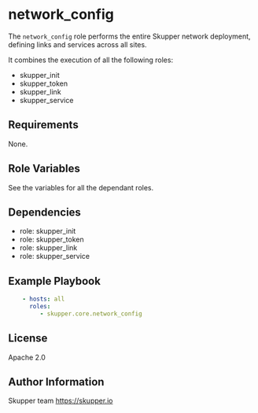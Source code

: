 network_config
==============

The `network_config` role performs the entire Skupper network deployment,
defining links and services across all sites.

It combines the execution of all the following roles:

* skupper_init
* skupper_token
* skupper_link
* skupper_service

Requirements
------------

None.

Role Variables
--------------

See the variables for all the dependant roles.

Dependencies
------------

* role: skupper_init
* role: skupper_token
* role: skupper_link
* role: skupper_service

Example Playbook
----------------

```yaml
    - hosts: all
      roles:
         - skupper.core.network_config
```

License
-------

Apache 2.0

Author Information
------------------

Skupper team
https://skupper.io
